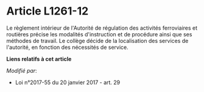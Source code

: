 # Article L1261-12

Le règlement intérieur de l'Autorité de régulation des activités ferroviaires et routières précise les modalités
d'instruction et de procédure ainsi que ses méthodes de travail. Le collège décide de la localisation des services de
l'autorité, en fonction des nécessités de service.

**Liens relatifs à cet article**

_Modifié par_:

  - Loi n°2017-55 du 20 janvier 2017 - art. 29
